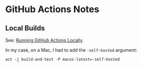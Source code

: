 GitHub Actions Notes
====================

Local Builds
---------------
See: [Running GitHub Actions Locally](https://contribute.sonatype.com/docs/how-to/testing-github-actions-locally/).

In my case, on a Mac, I had to add the `-self-hosted` argument:
```shell
act -j build-and-test -P macos-latest=-self-hosted
```
